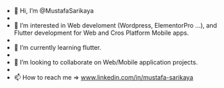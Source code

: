 - 👋 Hi, I’m @MustafaSarikaya
- 
- 👀 I’m interested in Web develoment (Wordpress, ElementorPro ...), and Flutter development for Web and Cros Platform Mobile apps.
- 
- 🌱 I’m currently learning flutter.
- 
- 💞️ I’m looking to collaborate on Web/Mobile application projects.
- 
- 📫 How to reach me  => www.linkedin.com/in/mustafa-sarikaya

<!---
MustafaSarikaya/MustafaSarikaya is a ✨ special ✨ repository because its `README.md` (this file) appears on your GitHub profile.
You can click the Preview link to take a look at your changes.
--->
